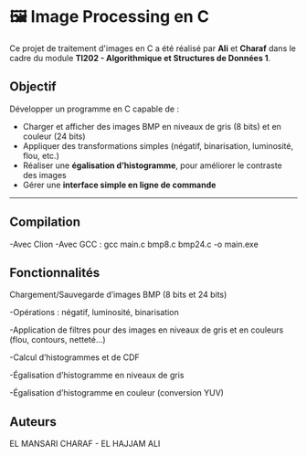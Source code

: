# 🖼️ Image Processing en C

Ce projet de traitement d'images en C a été réalisé par **Ali** et **Charaf** dans le cadre du module **TI202 - Algorithmique et Structures de Données 1**.

## Objectif

Développer un programme en C capable de :

- Charger et afficher des images BMP en niveaux de gris (8 bits) et en couleur (24 bits)
- Appliquer des transformations simples (négatif, binarisation, luminosité, flou, etc.)
- Réaliser une **égalisation d’histogramme**, pour améliorer le contraste des images
- Gérer une **interface simple en ligne de commande**

---

## Compilation

-Avec Clion
-Avec GCC : gcc main.c bmp8.c bmp24.c -o main.exe

## Fonctionnalités

Chargement/Sauvegarde d’images BMP (8 bits et 24 bits)

-Opérations : négatif, luminosité, binarisation

-Application de filtres pour des images en niveaux de gris et en couleurs (flou, contours, netteté…)

-Calcul d’histogrammes et de CDF

-Égalisation d’histogramme en niveaux de gris

-Égalisation d’histogramme en couleur (conversion YUV)

## Auteurs

EL MANSARI CHARAF - EL HAJJAM ALI

